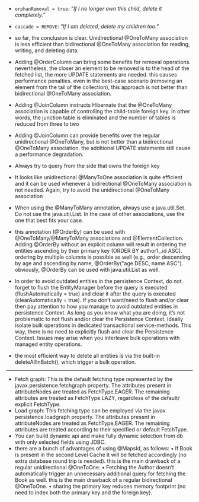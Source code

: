- `orphanRemoval = true`: _“If I no longer own this child, delete it completely.”_
    
- `cascade = REMOVE`: _“If I am deleted, delete my children too.”_
- so far, the conclusion is clear. Unidirectional @OneToMany association is less efficient than bidirectional @OneToMany association for reading, writing, and deleting data.
- Adding @OrderColumn can bring some benefits for removal operations. nevertheless, the closer an element to be removed is to the head of the fetched list, the more UPDATE statements are needed. this causes performance penalties. even in the best-case scenario (removing an element from the tail of the collection), this approach is not better than bidirectional @OneToMany association.
- Adding @JoinColumn instructs Hibernate that the @OneToMany association is capable of controlling the child-table foreign key. In other words, the junction table is eliminated and the number of tables is reduced from three to two
- Adding @JoinColumn can provide benefits over the regular unidirectional @OneToMany, but is not better than a bidirectional @OneToMany association. the additional UPDATE statements still cause a performance degradation.
-  Always try to query from the side that owns the foreign key 
- It looks like unidirectional @ManyToOne association is quite efficient and it can be used whenever a bidirectional @OneToMany association is not needed. Again, try to avoid the unidirectional @OneToMany association
- When using the @ManyToMany annotation, always use a java.util.Set. Do not use the java.util.List. In the case of other associations, use the one that best fits your case.
- this annotation (@OrderBy) can be used with @OneToMany/@ManyToMany associations and @ElementCollection. Adding @OrderBy without an explicit column will result in ordering the entities ascending by their primary key (ORDER BY author1_.id ASC). ordering by multiple columns is possible as well (e.g., order descending by age and ascending by name, @OrderBy("age DESC, name ASC"). obviously, @OrderBy can be used with java.util.List as well.
- In order to avoid outdated entities in the persistence Context, do not forget to flush the EntityManager before the query is executed (flushAutomatically = true) and clear it after the query is executed (clearAutomatically = true). If you don’t want/need to flush and/or clear then pay attention to how you manage to avoid outdated entities in persistence Context. As long as you know what you are doing, it’s not problematic to not flush and/or clear the Persistence Context. Ideally isolate bulk operations in dedicated transactional service-methods. This way, there is no need to explicitly flush and clear the Persistence Context. Issues may arise when you interleave bulk operations with managed entity operations.
- the most efficient way to delete all entities is via the built-in deleteAllInBatch(), which trigger a bulk operation.

---

- Fetch graph: This is the default fetching type represented by the javax.persistence.fetchgraph property. The attributes present in attributeNodes are treated as FetchType.EAGER. The remaining attributes are treated as FetchType.LAZY, regardless of the default/ explicit FetchType.
-  Load graph: This fetching type can be employed via the javax. persistence.loadgraph property. The attributes present in attributeNodes are treated as FetchType.EAGER. The remaining attributes are treated according to their specified or default FetchType.
- You can build dynamic api and make fully dynamic selection from db with only selected fields using JDBC.
- there are a bunch of advantages of using @MapsId, as follows: 
   • If Book is present in the second Level Cache it will be fetched accordingly (no extra database round trip is needed). this is the main drawback of a regular unidirectional @OneToOne.
    • Fetching the Author doesn’t automatically trigger an unnecessary additional query for fetching the Book as well. this is the main drawback of a regular bidirectional @OneToOne. 
    • sharing the primary key reduces memory footprint (no need to index both the primary key and the foreign key).
    